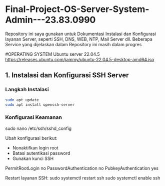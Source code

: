# Final-Project-OS-Server-System-Admin---23.83.0990

Repository ini saya gunakan untuk Dokumentasi Instalasi dan Konfigurasi layanan Server, seperti SSH, DNS, WEB, NTP, Mail Server dll. Beberapa Service yang dijelaskan dalam Repository ini masih dalam progres

#OPERATING SYSTEM
Ubuntu server 22.04.5 https://releases.ubuntu.com/jammy/ubuntu-22.04.5-desktop-amd64.iso

## 1. Instalasi dan Konfigurasi SSH Server

### Langkah Instalasi
```bash
sudo apt update
sudo apt install openssh-server
```
### Konfigurasi Keamanan
sudo nano /etc/ssh/sshd_config

Ubah konfigurasi berikut:
- Nonaktifkan login root
- Batasi autentikasi password
- Gunakan kunci SSH

PermitRootLogin no
PasswordAuthentication no
PubkeyAuthentication yes

Restart layanan SSH:
sudo systemctl restart ssh
sudo systemctl enable ssh
